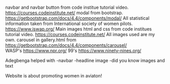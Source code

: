 navbar and navbar button from code institue tutorial video. https://courses.codeinstitute.net/
modal from bootstrap. https://getbootstrap.com/docs/4.4/components/modal/
All statistical information taken from International society of women pilots. https://www.iswap.org/
Main images html and css from code institues tutorial video.  https://courses.codeinstitute.net/
All images used are my own.
carousel in gallery.html from https://getbootstrap.com/docs/4.4/components/carousel/  
WASP's https://www.npr.org/
99's https://www.ninety-nines.org/

Adegbenga helped with -navbar
                      -headline image
                      -did you know images and text

Website is about promoting women in aviaton!